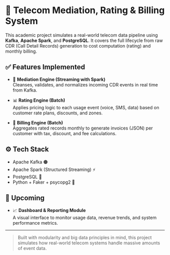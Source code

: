 # 📡 Telecom Mediation, Rating & Billing System

This academic project simulates a real-world telecom data pipeline using **Kafka**, **Apache Spark**, and **PostgreSQL**. It covers the full lifecycle from raw CDR (Call Detail Records) generation to cost computation (rating) and monthly billing.

## ✅ Features Implemented

- 🔄 **Mediation Engine (Streaming with Spark)**  
  Cleanses, validates, and normalizes incoming CDR events in real time from Kafka.

- 📊 **Rating Engine (Batch)**  
  Applies pricing logic to each usage event (voice, SMS, data) based on customer rate plans, discounts, and zones.

- 🧾 **Billing Engine (Batch)**  
  Aggregates rated records monthly to generate invoices (JSON) per customer with tax, discount, and fee calculations.

## ⚙️ Tech Stack

- Apache Kafka 🟠  
- Apache Spark (Structured Streaming) ⚡  
- PostgreSQL 🐘  
- Python + Faker + psycopg2 🐍  

## 🚧 Upcoming

- 📈 **Dashboard & Reporting Module**  
  A visual interface to monitor usage data, revenue trends, and system performance metrics.

---

> Built with modularity and big data principles in mind, this project simulates how real-world telecom systems handle massive amounts of event data.

